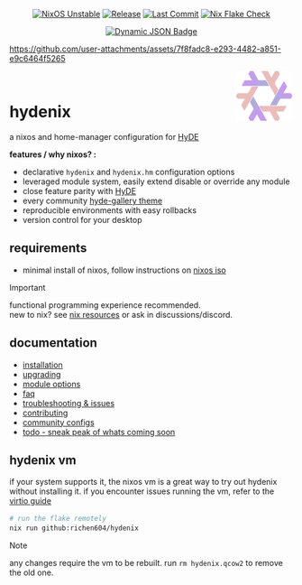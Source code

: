 <div align="center">

[![NixOS Unstable](https://img.shields.io/badge/NixOS-unstable-ebbcba.svg?style=flat-square&logo=NixOS&logoColor=white)](https://nixos.org)
[![Release](https://img.shields.io/github/v/release/richen604/hydenix?style=flat-square&color=c79bf0)](https://github.com/richen604/hydenix/releases)
[![Last Commit](https://img.shields.io/github/last-commit/richen604/hydenix/main?style=flat-square&color=ebbcba)](https://github.com/richen604/hydenix/commits/main)
[![Nix Flake Check](https://img.shields.io/github/actions/workflow/status/richen604/hydenix/flake-check.yml?style=flat-square&color=c79bf0&label=flake%20check)](https://github.com/richen604/hydenix/actions/workflows/flake-check.yml)

</div>

<div align = center>
    <a href="https://discord.gg/AYbJ9MJez7">
<img alt="Dynamic JSON Badge" src="https://img.shields.io/badge/dynamic/json?url=https%3A%2F%2Fdiscordapp.com%2Fapi%2Finvites%2FmT5YqjaJFh%3Fwith_counts%3Dtrue&query=%24.approximate_member_count&suffix=%20members&style=for-the-badge&logo=discord&logoSize=auto&label=The%20HyDe%20Project&labelColor=ebbcba&color=c79bf0">
    </a>
</div>

https://github.com/user-attachments/assets/7f8fadc8-e293-4482-a851-e9c6464f5265

<div align="left" style="margin: 0 10% 0 10%;">

<div align="right" style="margin: 0 -12% -75px 0;"><img width="100px" alt="NixOS" src="https://github.com/HyDE-Project/HyDE/blob/master/Source/assets/nixos.png?raw=true"/></div>
</div>

# hydenix

a nixos and home-manager configuration for [HyDE](https://github.com/HyDE-Project/HyDE)

**features / why nixos? :**

- declarative `hydenix` and `hydenix.hm` configuration options
- leveraged module system, easily extend disable or override any module
- close feature parity with [HyDE](https://github.com/HyDE-Project/HyDE)
- every community [hyde-gallery theme](https://github.com/HyDE-Project/hyde-gallery)
- reproducible environments with easy rollbacks
- version control for your desktop

## requirements

- minimal install of nixos, follow instructions on [nixos iso](https://nixos.org/download/#nixos-iso)

> [!IMPORTANT]
> functional programming experience recommended. <br>
> new to nix? see [nix resources](./template/docs/faq.md#how-do-i-learn-more-about-nix) or ask in discussions/discord.

## documentation

- [installation](./template/docs/installation.md)
- [upgrading](./template/docs/upgrading.md)
- [module options](./template/docs/options.md)
- [faq](./template/docs/faq.md)
- [troubleshooting & issues](./template/docs/troubleshooting.md)
- [contributing](./template/docs/contributing.md)
- [community configs](./template/docs/community.md)
- [todo - sneak peak of whats coming soon](./TODO.md)

## hydenix vm

if your system supports it, the nixos vm is a great way to try out hydenix without installing it.
if you encounter issues running the vm, refer to the [virtio guide](./template/docs/faq.md#how-do-i-run-hyprland-in-a-vm)

```bash
# run the flake remotely
nix run github:richen604/hydenix
```

> [!NOTE]
> any changes require the vm to be rebuilt. run `rm hydenix.qcow2` to remove the old one.

</div>
